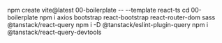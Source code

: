 npm create vite@latest 00-boilerplate -- --template react-ts
cd 00-boilerplate
npm i axios bootstrap react-bootstrap react-router-dom sass @tanstack/react-query
npm i -D @tanstack/eslint-plugin-query
npm i @tanstack/react-query-devtools
